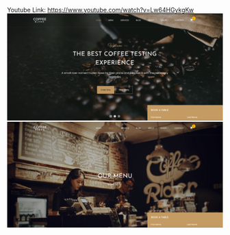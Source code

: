 Youtube Link: https://www.youtube.com/watch?v=Lw64HGykgKw
<img src= "https://github.com/MertJokjeck/ASP.NET-Core-Coffee/blob/master/Screenshot_1.png">
<img src= "https://github.com/MertJokjeck/ASP.NET-Core-Coffee/blob/master/Screenshot_2.png">
